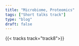 ```yaml
---
title: "Microbiome, Proteomics"
tags: ["Short talks track"]
type: "blog"
draft: false
---
```


{{< tracks track="track8">}}


